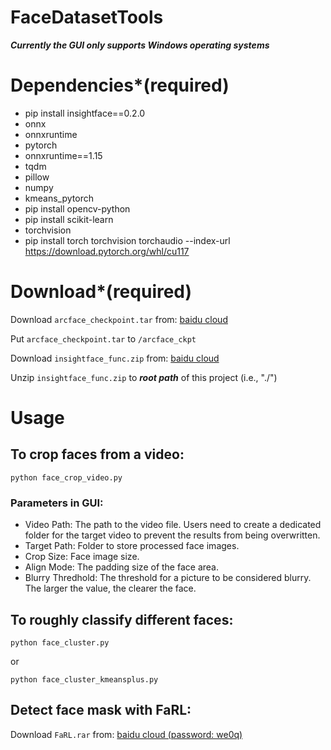 # FaceDatasetTools
 
***Currently the GUI only supports Windows operating systems***

# Dependencies*(required)
- pip install insightface==0.2.0
- onnx
- onnxruntime
- pytorch
- onnxruntime==1.15
- tqdm
- pillow
- numpy
- kmeans_pytorch
- pip install opencv-python
- pip install scikit-learn
- torchvision
- pip install torch torchvision torchaudio --index-url https://download.pytorch.org/whl/cu117


# Download*(required)
Download ```arcface_checkpoint.tar``` from: [baidu cloud](https://pan.baidu.com/s/1ytCegRrORVoEyQyznMZREg?pwd=sjtu)

Put ```arcface_checkpoint.tar``` to ```/arcface_ckpt```

Download ```insightface_func.zip``` from:
[baidu cloud](https://pan.baidu.com/s/1hNLc5i0tnlFJC-Fbf5ox6Q?pwd=au23) 

Unzip ```insightface_func.zip``` to ***root path*** of this project (i.e., "./")

# Usage

## To crop faces from a video:
```python face_crop_video.py```


### Parameters in GUI:
- Video Path: The path to the video file. Users need to create a dedicated folder for the target video to prevent the results from being overwritten.
- Target Path: Folder to store processed face images.
- Crop Size: Face image size.
- Align Mode: The padding size of the face area.
- Blurry Thredhold: The threshold for a picture to be considered blurry. The larger the value, the clearer the face.


## To roughly classify different faces:
```python face_cluster.py```

or 

```python face_cluster_kmeansplus.py```

## Detect face mask with FaRL:

Download ```FaRL.rar``` from:
[baidu cloud (password: we0q)](https://pan.baidu.com/s/1umvmpGqe0e0tZPhc3msqwQ?pwd=we0q) 
